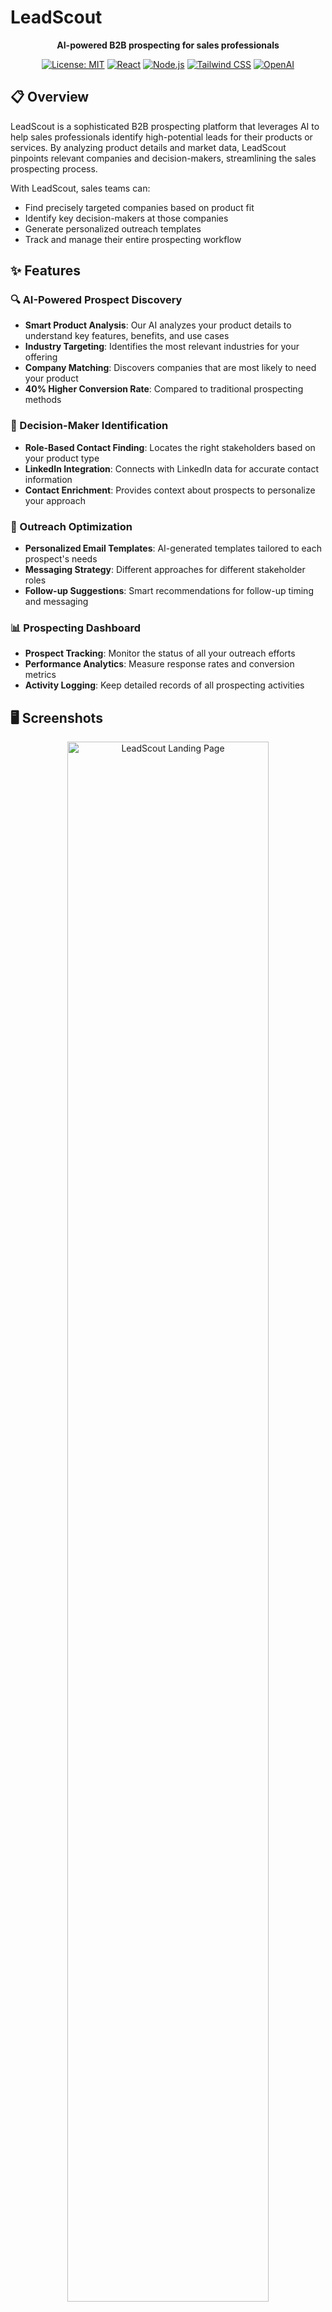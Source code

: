# LeadScout

<div align="center">

  <p><strong>AI-powered B2B prospecting for sales professionals</strong></p>
  
  [![License: MIT](https://img.shields.io/badge/License-MIT-blue.svg)](https://opensource.org/licenses/MIT)
  [![React](https://img.shields.io/badge/React-18.x-61DAFB?logo=react)](https://reactjs.org/)
  [![Node.js](https://img.shields.io/badge/Node.js-16.x-339933?logo=node.js)](https://nodejs.org/)
  [![Tailwind CSS](https://img.shields.io/badge/Tailwind_CSS-3.x-38B2AC?logo=tailwind-css)](https://tailwindcss.com/)
  [![OpenAI](https://img.shields.io/badge/OpenAI-API-412991?logo=openai)](https://openai.com/)
</div>

## 📋 Overview

LeadScout is a sophisticated B2B prospecting platform that leverages AI to help sales professionals identify high-potential leads for their products or services. By analyzing product details and market data, LeadScout pinpoints relevant companies and decision-makers, streamlining the sales prospecting process.

With LeadScout, sales teams can:
- Find precisely targeted companies based on product fit
- Identify key decision-makers at those companies
- Generate personalized outreach templates
- Track and manage their entire prospecting workflow

## ✨ Features

### 🔍 AI-Powered Prospect Discovery
- **Smart Product Analysis**: Our AI analyzes your product details to understand key features, benefits, and use cases
- **Industry Targeting**: Identifies the most relevant industries for your offering
- **Company Matching**: Discovers companies that are most likely to need your product
- **40% Higher Conversion Rate**: Compared to traditional prospecting methods

### 👤 Decision-Maker Identification
- **Role-Based Contact Finding**: Locates the right stakeholders based on your product type
- **LinkedIn Integration**: Connects with LinkedIn data for accurate contact information
- **Contact Enrichment**: Provides context about prospects to personalize your approach

### 📧 Outreach Optimization
- **Personalized Email Templates**: AI-generated templates tailored to each prospect's needs
- **Messaging Strategy**: Different approaches for different stakeholder roles
- **Follow-up Suggestions**: Smart recommendations for follow-up timing and messaging

### 📊 Prospecting Dashboard
- **Prospect Tracking**: Monitor the status of all your outreach efforts
- **Performance Analytics**: Measure response rates and conversion metrics
- **Activity Logging**: Keep detailed records of all prospecting activities

## 🖥️ Screenshots

<div align="center">
  <img src="https://github.com/athrvaarora/leadscout/raw/main/Screenshot/1.png" alt="LeadScout Landing Page" width="80%">
  <p><i>LeadScout Landing Page</i></p>
  <img src="https://github.com/athrvaarora/leadscout/raw/main/Screenshot/2.png" alt="LeadScout Landing Page" width="80%">
  <p><i>LeadScout Landing Page</i></p>
  <img src="https://github.com/athrvaarora/leadscout/raw/main/Screenshot/3.png" alt="LeadScout Landing Page" width="80%">
 <p><i>LeadScout Landing Page</i></p>
  <img src="https://github.com/athrvaarora/leadscout/raw/main/Screenshot/4.png" alt="LeadScout Landing Page" width="80%">
  <p><i>LeadScout Landing Page</i></p>
  <img src="https://github.com/athrvaarora/leadscout/raw/main/Screenshot/5.png" alt="Product Description Page" width="80%">
  <p><i>Product Description Page</i></p>
  <img src="https://github.com/athrvaarora/leadscout/raw/main/Screenshot/7.png" alt="Finding Prospect Loading " width="80%">
  <p><i>Finding Prospect Loading</i></p>
  <img src="https://github.com/athrvaarora/leadscout/raw/main/Screenshot/8.png" alt="Prospect Listing Page" width="80%">
  <p><i>LProspect Listing Page</i></p>
  <img src="https://github.com/athrvaarora/leadscout/raw/main/Screenshot/9.png" alt="Discovering Contacts Loading" width="80%">
  <p><i>Discovering Contacts Loading</i></p>
  <img src="https://github.com/athrvaarora/leadscout/raw/main/Screenshot/10.png" alt="Leads at the target Company" width="80%">
  <p><i>Leads at the target Company</i></p>
  <img src="https://github.com/athrvaarora/leadscout/raw/main/Screenshot/11.png" alt="Email Template for Outreach" width="80%">
  <p><i>Email Template for Outreach</i></p>
  <img src="https://github.com/athrvaarora/leadscout/raw/main/Screenshot/12.png" alt="Email Template for Outreach" width="80%">
  <p><i>Email Template for Outreach</i></p>
  
</div>

## 🚀 Tech Stack

### Frontend
- **React.js**: Component-based UI development
- **Tailwind CSS**: Utility-first styling framework
- **Framer Motion**: Smooth animations and transitions
- **React Router**: Client-side routing
- **Formik & Yup**: Form handling and validation

### Backend
- **Node.js**: JavaScript runtime
- **Express**: Web framework
- **MongoDB**: NoSQL database for storing user and prospect data
- **JWT**: Secure authentication
- **OpenAI API**: AI-powered prospecting and generation

### DevOps
- **GitHub Actions**: CI/CD pipeline
- **Docker**: Containerization for consistent deployment
- **Jest & React Testing Library**: Testing framework

## 🛠️ Installation

### Prerequisites
- Node.js (v14 or later)
- MongoDB (local or Atlas connection)
- OpenAI API key

### Step 1: Clone the repository
```bash
git clone https://github.com/your-username/leadscout.git
cd leadscout
```

### Step 2: Install server dependencies
```bash
cd server
npm install
```

### Step 3: Configure environment variables
Create a `.env` file in the server directory with the following variables:
```
NODE_ENV=development
PORT=5000
MONGO_URI=your_mongodb_connection_string
JWT_SECRET=your_jwt_secret
JWT_EXPIRE=30d
OPENAI_API_KEY=your_openai_api_key

# LinkedIn API credentials (optional - enables real contact discovery)
LINKEDIN_API_KEY=your_linkedin_client_id
LINKEDIN_API_SECRET=your_linkedin_client_secret
LINKEDIN_API_TOKEN=your_linkedin_oauth_token
```

### Step 4: Install client dependencies
```bash
cd ../client
npm install
```

## 🚀 Running the Application

### 1. Start the server
```bash
cd server
npm run dev
```

### 2. Start the client
```bash
cd ../client
npm start
```

The application will be available at `http://localhost:3000`, and the server will run on `http://localhost:5000`.

## 📝 Usage Guide

### Getting Started
1. **Create an Account or Continue as Guest**: Register to save your prospects and access all features.
2. **Describe Your Product**: Provide detailed information about your product or service.
3. **Review Discovered Companies**: Examine the AI-generated list of potential client companies.
4. **Explore Decision-Makers**: Find the right contacts at each company.
5. **Use Outreach Templates**: Leverage AI-generated email templates for your first contact.
6. **Track Your Progress**: Monitor responses and follow-ups in your dashboard.

### Best Practices
- Provide detailed product descriptions for better targeting
- Use the industry filter to narrow down prospects
- Save promising prospects to your dashboard
- Schedule follow-ups based on AI recommendations
- Regularly refresh your prospect list with new searches

## 🏢 Architecture

LeadScout follows a modern client-server architecture:

```
├── client/                  # React frontend
│   ├── public/              # Static assets
│   └── src/                 # Source code
│       ├── components/      # UI components
│       ├── context/         # React context providers
│       ├── pages/           # Page components
│       ├── services/        # API service connectors
│       └── utils/           # Utility functions
│
└── server/                  # Node.js backend
    ├── config/              # Configuration files
    ├── controllers/         # Request handlers
    ├── middleware/          # Custom middleware
    ├── models/              # Mongoose data models
    ├── routes/              # API routes
    └── services/            # Business logic services
```

## 🚢 Deployment

### Frontend Deployment
Build the React application:
```bash
cd client
npm run build
```

The build files will be created in the `build` directory and can be deployed to any static hosting service like Netlify, Vercel, or AWS S3.

### Backend Deployment
The server can be deployed to platforms like Heroku, Railway, Digital Ocean, or any Node.js hosting service. Make sure to set the environment variables in your deployment platform.

## 🤝 Contributing

Contributions are welcome! Please feel free to submit a Pull Request.

1. Fork the repository
2. Create your feature branch (`git checkout -b feature/amazing-feature`)
3. Commit your changes (`git commit -m 'Add some amazing feature'`)
4. Push to the branch (`git push origin feature/amazing-feature`)
5. Open a Pull Request

## 📄 License

This project is licensed under the MIT License - see the [LICENSE](LICENSE) file for details.



---

<div align="center">
  <p>Made with ❤️ for sales professionals everywhere</p>
</div>
